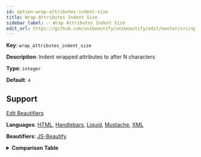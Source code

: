 ```yaml
---
id: option-wrap-attributes-indent-size
title: Wrap Attributes Indent Size
sidebar_label: ✅ Wrap Attributes Indent Size
edit_url: https://github.com/unibeautify/unibeautify/edit/master/src/options.ts
---
```

**Key**: `wrap_attributes_indent_size`

**Description**: Indent wrapped attributes to after N characters

**Type**: `integer`

**Default**: `4`

## Support
<div><a class="edit-page-link button" href="https://github.com/unibeautify/website/edit/master/docs/../scripts/generate-docs/beautifiers.ts" target="_blank">Edit Beautifiers</a></div>

**Languages**: [HTML](/docs/language-html.html), [Handlebars](/docs/language-handlebars.html), [Liquid](/docs/language-liquid.html), [Mustache](/docs/language-mustache.html), [XML](/docs/language-xml.html)

**Beautifiers**: [JS-Beautify](/docs/beautifier-js-beautify.html)

<details><summary><strong>Comparison Table</strong></summary>
| Language | [JS-Beautify](/docs/beautifier-js-beautify.html) |
| --- | --- |
| [HTML](/docs/language-html.html) | &#9989; |
| [Handlebars](/docs/language-handlebars.html) | &#9989; |
| [Liquid](/docs/language-liquid.html) | &#9989; |
| [Mustache](/docs/language-mustache.html) | &#9989; |
| [XML](/docs/language-xml.html) | &#9989; |
</details>